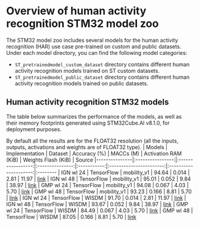 # Overview of human activity recognition STM32 model zoo


The STM32 model zoo includes several models for the human activity recognition (HAR) use case pre-trained on custom and public datasets. Under each model directory, you can find the following model categories:

- `ST_pretrainedmodel_custom_dataset` directory contains different human activity recognition models trained on ST custom datasets. 
- `ST_pretrainedmodel_public_dataset` directory contains different human activity recognition models trained on public datasets.




<a name="har_models"></a>
## Human activity recognition STM32 models

The table below summarizes the performance of the models, as well as their memory footprints generated using STM32Cube.AI v8.1.0, for deployment purposes.

By default all the results are for the FLOAT32 resolution (all the inputs, outputs, activations and weights are of FLOAT32 type).
| Models        | Implementation   | Dataset           |  Accuracy (%)   | MACCs (M)   | Activation RAM (KiB)    | Weights Flash (KiB)   | Source
|---------------|:----------------:|:-----------------:|:---------------:|:-----------:|:-----------------------:|:---------------------:|:--------
| IGN wl 24     | TensorFlow       | mobility_v1       |   94.64         |   0.014     |   2.81                  |       11.97           |    [link](./ign/ST_pretrainedmodel_custom_dataset/mobility_v1/ign_wl_24/ign_wl_24.h5)
| IGN wl 48     | TensorFlow       | mobility_v1       |   95.01         |   0.052     |   9.84                  |       38.97           |    [link](./ign/ST_pretrainedmodel_custom_dataset/mobility_v1/ign_wl_48/ign_wl_48.h5)
| GMP wl 24     | TensorFlow       | mobility_v1       |   94.08         |   0.067     |   4.03                  |       5.70            |     [link](./gmp/ST_pretrainedmodel_custom_dataset/mobility_v1/gmp_wl_24/gmp_wl_24.h5)
| GMP wl 48     | TensorFlow       | mobility_v1       |   93.23         |   0.166     |   8.81                  |       5.70            |    [link](./gmp/ST_pretrainedmodel_custom_dataset/mobility_v1/gmp_wl_48/gmp_wl_48.h5)
| IGN wl 24     | TensorFlow       | WISDM             |   91.70         |   0.014     |   2.81                  |       11.97           |    [link](./ign/ST_pretrainedmodel_public_dataset/WISDM/ign_wl_24/ign_wl_24.h5)
| IGN wl 48     | TensorFlow       | WISDM             |   93.67         |   0.052     |   9.84                  |       38.97           |    [link](./ign/ST_pretrainedmodel_public_dataset/WISDM/ign_wl_48/ign_wl_48.h5)
| GMP wl 24     | TensorFlow       | WISDM             |   84.49         |   0.067     |   4.03                  |       5.70            |    [link](./gmp/ST_pretrainedmodel_public_dataset/WISDM/gmp_wl_24/gmp_wl_24.h5)
| GMP wl 48     | TensorFlow       | WISDM             |   87.05         |   0.166     |   8.81                  |       5.70            |    [link](./gmp/ST_pretrainedmodel_public_dataset/WISDM/gmp_wl_48/gmp_wl_48.h5)


